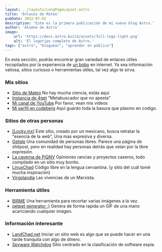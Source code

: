 ```yaml
---
layout: ../layouts/LongPageLayout.astro
title: 'Enlaces de Mateo'
pubDate: 2022-07-01
description: 'Este es la primera publicación de mi nuevo blog Astro.'
author: 'Alumno de Astro'
image:
    url: 'https://docs.astro.build/assets/full-logo-light.png'
    alt: 'El logotipo completo de Astro.'
tags: ["astro", "bloguear", "aprender en público"]
---
```


En esta sección, podrás encontrar gran variedad de enlaces útiles recopilados por la experiencia de [un bobo](/about) en internet. Ya sea información valiosa, sitios curiosos o herramientas útiles, tal vez algo te sirva.

### Mis sitios

- [Sitio de Mateo](https://edmateo.site) No hay mucha ciencia, estás aquí 
- [Instancia de 4get](https://4get.edmateo.site) "Metabuscador que no apesta"
- [Mi canal de YouTube](https://www.youtube.com/channel/UCqpoeinlFGDwa_b60qnLDWw) Por favor, vean mis videos
- [Mi perfil en codeberg](https://codeberg.org/Imnot_EdMateo) Aquí guardo toda la basura que plasmo en codigo.

### Sitios de otras personas

- [[Locky.mx]](https://locky.mx) Este sitio, creado por un mexicano, busca retratar la "esencia de la web", Una mas expresiva y diversa.
- [Getgle](https://getgle.org/) Una comunidad de personas libres. Parece una página de shitpost, pero en realidad hay personas detrás que velan por la libre expresión.
- [La caverna de PjQNV](https://pjqnv.neocities.org/) Opiniones rancias y proyectos caseros, todo compilado en un sitio muy bonito.
- [LinuxChad](https://linuxchad.xyz/) Código libre en la lengua cervantina. (y sitio del cuál tomé mucha inspiración)
- [Virgolandia](https://virgolandia.neocities.org) Las vivencias de un Marxista.

### Herramienta útiles

- [BIRME](https://www.birme.net) Una herramienta para recortar varias imágenes a la vez.
- [petpet generator :)](https://benisland.neocities.org/petpet) Genera de forma rapida un GIF de una mano acariciando cualquier imágen.

### Información interesante

- [LandChad.net](https://landchad.net) Iniciar un sitio web es algo que se puede hacer en una tarde tranquila con algo de dinero.
- [Spyware Watchdog](https://spyware.neocities.org) Sitio centrado en la clasificación de software espía.
